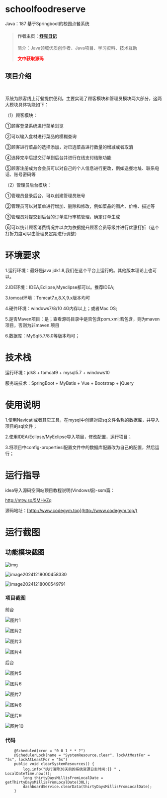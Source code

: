 # schoolfoodreserve
Java：187 基于Springboot的校园点餐系统
> #### 作者主页：[舒克日记](https://blog.csdn.net/cativen)
>
>  简介：Java领域优质创作者、Java项目、学习资料、技术互助
>
> <b><font color=red>文中获取源码</font></b>

## 项目介绍

​

系统为顾客线上订餐提供便利。主要实现了顾客模块和管理员模块两大部分，这两大模块具体功能如下：

（1）顾客模块：

①顾客登录系统进行菜单浏览

②可以输入食材进行菜品的模糊查询

③顾客进行菜品的选择添加，对已选菜品进行数量的增减或者取消

④选择完毕后提交订单到后台并进行在线支付结账功能

⑤顾客注册成为会会员可以对自己的个人信息进行更改，例如送餐地址、联系电话、账号密码等

（2）管理员后台模块：

①管理员登录后台，可以创建管理员账号

②管理员可以对菜单进行增加、删除和修改，例如菜品的图片、价格、描述等

③管理员对提交到后台的订单进行审核管理，确定订单生成

⑥可以统计顾客消费情况并以次为依据提升顾客会员等级并进行优惠打折（这个打折力度可以由管理员定期进行调整）

# 环境要求

1.运行环境：最好是java jdk1.8,我们在这个平台上运行的。其他版本理论上也可以。

2.IDE环境：IDEA,Eclipse,Myeclipse都可以。推荐IDEA;

3.tomcat环境：Tomcat7.x,8.X,9.x版本均可

4.硬件环境：windows7/8/10 4G内存以上；或者Mac OS;

5.是否Maven项目：是；查看源码目录中是否包含pom.xml;若包含，则为maven项目，否则为非maven.项目

6.数据库：MySql5.7/8.0等版本均可；

# 技术栈

运行环境：jdk8 + tomcat9 + mysql5.7 + windows10

服务端技术：SpringBoot + MyBatis + Vue + Bootstrap + jQuery

# 使用说明

1.使用Navicati或者其它工具，在mysql中创建对应sq文件名称的数据库，并导入项目的sql文件；

2.使用IDEA/Eclipse/MyEclipse导入项目，修改配置，运行项目；

3.将项目中config-propertiesi配置文件中的数据库配置改为自己的配置，然后运行；

# 运行指导

idea导入源码空间站顶目教程说明(Vindows版)-ssm篇：

http://mtw.so/5MHvZq

源码地址：[http://www.codegym.top](http://www.codegym.top/)


# 运行截图

## 功能模块截图

![img](https://i-blog.csdnimg.cn/img_convert/d021b2a53ff9c38b3b7631dbb147c2e2.png)

![image20241218000458330](https://i-blog.csdnimg.cn/img_convert/58eb0d026e3bff28fa69aafc65d132f9.png)

![image20241218000549791](https://i-blog.csdnimg.cn/img_convert/cac7f51ef3413f7b4a2b4208b461d106.png)

### 项目截图

前台

![图片1](https://i-blog.csdnimg.cn/img_convert/c5e3803a51f80274147d9f2e186701a8.png)

![图片2](https://i-blog.csdnimg.cn/img_convert/5d863c156bf3737e7c94e881f5a10c9b.png)

![图片3](https://i-blog.csdnimg.cn/img_convert/ea296acd555ca1e0bfa6137f6eff3c08.png)

![图片4](https://i-blog.csdnimg.cn/img_convert/bd24cc5e7ccfcbb35708f57ad68326ca.png)

后台

![图片5](https://i-blog.csdnimg.cn/img_convert/c9eca7ac2f2fe3acc8dcf1ecce956330.png)

![图片6](https://i-blog.csdnimg.cn/img_convert/b3a4373fbcaa52a34d1e3d801046793a.png)

![图片7](https://i-blog.csdnimg.cn/img_convert/366098dc53299a4d8b077616482038f0.png)

![图片8](https://i-blog.csdnimg.cn/img_convert/5744a77018484d1bc0b922822d42a825.png)

![图片9](https://i-blog.csdnimg.cn/img_convert/97936a6e06e221d5ce9f81216e15227e.png)

![图片10](https://i-blog.csdnimg.cn/img_convert/9396d7c76c8dd7e4952cee63943b68b7.png)

### 代码

```
    @Scheduled(cron = "0 0 1 * * ?")
    @SchedulerLock(name = "SystemResource.clear", lockAtMostFor = "5s", lockAtLeastFor = "5s")
    public void clearSystemResources() {
        log.info("执行清除30天前的系统资源日志时间:{} " , LocalDateTime.now());
        long thirtyDaysMillisFromLocalDate = getThirtyDaysMillisFromLocalDate(30L);
        dashboardService.clearData(thirtyDaysMillisFromLocalDate);
    }
```
